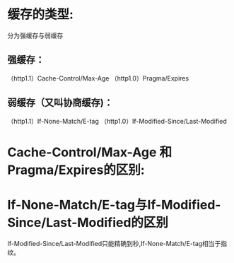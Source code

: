 # 缓存的类型:
 分为强缓存与弱缓存

## 强缓存：
（http1.1）Cache-Control/Max-Age
（http1.0）Pragma/Expires

## 弱缓存（又叫协商缓存)：
（http1.1）If-None-Match/E-tag
（http1.0）If-Modified-Since/Last-Modified

# Cache-Control/Max-Age 和 Pragma/Expires的区别:
  
# If-None-Match/E-tag与If-Modified-Since/Last-Modified的区别
  If-Modified-Since/Last-Modified只能精确到秒,If-None-Match/E-tag相当于指纹。

